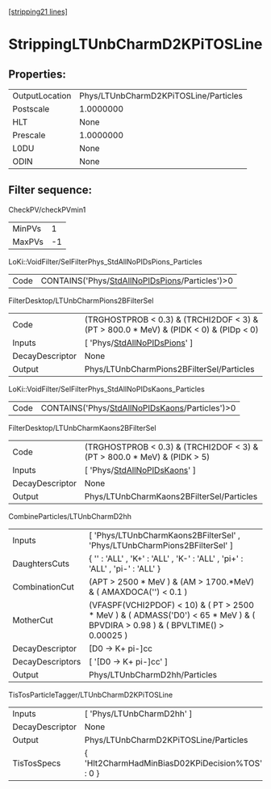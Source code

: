 [[stripping21 lines]](./stripping21-index)

# StrippingLTUnbCharmD2KPiTOSLine

## Properties:

|                |                                       |
|----------------|---------------------------------------|
| OutputLocation | Phys/LTUnbCharmD2KPiTOSLine/Particles |
| Postscale      | 1.0000000                             |
| HLT            | None                                  |
| Prescale       | 1.0000000                             |
| L0DU           | None                                  |
| ODIN           | None                                  |

## Filter sequence:

CheckPV/checkPVmin1

|        |     |
|--------|-----|
| MinPVs | 1   |
| MaxPVs | -1  |

LoKi::VoidFilter/SelFilterPhys_StdAllNoPIDsPions_Particles

|      |                                                                                                    |
|------|----------------------------------------------------------------------------------------------------|
| Code | CONTAINS('Phys/[StdAllNoPIDsPions](./stripping21-commonparticles-stdallnopidspions)/Particles')\>0 |

FilterDesktop/LTUnbCharmPions2BFilterSel

|                 |                                                                                            |
|-----------------|--------------------------------------------------------------------------------------------|
| Code            | (TRGHOSTPROB \< 0.3) & (TRCHI2DOF \< 3) & (PT \> 800.0 \* MeV) & (PIDK \< 0) & (PIDp \< 0) |
| Inputs          | [ 'Phys/[StdAllNoPIDsPions](./stripping21-commonparticles-stdallnopidspions)' ]          |
| DecayDescriptor | None                                                                                       |
| Output          | Phys/LTUnbCharmPions2BFilterSel/Particles                                                  |

LoKi::VoidFilter/SelFilterPhys_StdAllNoPIDsKaons_Particles

|      |                                                                                                    |
|------|----------------------------------------------------------------------------------------------------|
| Code | CONTAINS('Phys/[StdAllNoPIDsKaons](./stripping21-commonparticles-stdallnopidskaons)/Particles')\>0 |

FilterDesktop/LTUnbCharmKaons2BFilterSel

|                 |                                                                                   |
|-----------------|-----------------------------------------------------------------------------------|
| Code            | (TRGHOSTPROB \< 0.3) & (TRCHI2DOF \< 3) & (PT \> 800.0 \* MeV) & (PIDK \> 5)      |
| Inputs          | [ 'Phys/[StdAllNoPIDsKaons](./stripping21-commonparticles-stdallnopidskaons)' ] |
| DecayDescriptor | None                                                                              |
| Output          | Phys/LTUnbCharmKaons2BFilterSel/Particles                                         |

CombineParticles/LTUnbCharmD2hh

|                  |                                                                                                                                     |
|------------------|-------------------------------------------------------------------------------------------------------------------------------------|
| Inputs           | [ 'Phys/LTUnbCharmKaons2BFilterSel' , 'Phys/LTUnbCharmPions2BFilterSel' ]                                                         |
| DaughtersCuts    | { '' : 'ALL' , 'K+' : 'ALL' , 'K-' : 'ALL' , 'pi+' : 'ALL' , 'pi-' : 'ALL' }                                                        |
| CombinationCut   | (APT \> 2500 \* MeV ) & (AM \> 1700.\*MeV) & ( AMAXDOCA('') \< 0.1 )                                                                |
| MotherCut        | (VFASPF(VCHI2PDOF) \< 10) & ( PT \> 2500 \* MeV ) & ( ADMASS('D0') \< 65 \* MeV ) & ( BPVDIRA \> 0.98 ) & ( BPVLTIME() \> 0.00025 ) |
| DecayDescriptor  | [D0 -\> K+ pi-]cc                                                                                                                 |
| DecayDescriptors | [ '[D0 -\> K+ pi-]cc' ]                                                                                                         |
| Output           | Phys/LTUnbCharmD2hh/Particles                                                                                                       |

TisTosParticleTagger/LTUnbCharmD2KPiTOSLine

|                 |                                                 |
|-----------------|-------------------------------------------------|
| Inputs          | [ 'Phys/LTUnbCharmD2hh' ]                     |
| DecayDescriptor | None                                            |
| Output          | Phys/LTUnbCharmD2KPiTOSLine/Particles           |
| TisTosSpecs     | { 'Hlt2CharmHadMinBiasD02KPiDecision%TOS' : 0 } |
